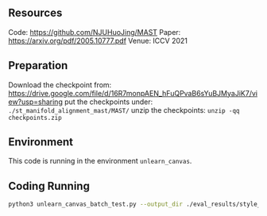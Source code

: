 ## Resources

Code: https://github.com/NJUHuoJing/MAST
Paper: https://arxiv.org/pdf/2005.10777.pdf
Venue: ICCV 2021

## Preparation

Download the checkpoint from: https://drive.google.com/file/d/16R7monpAEN_hFuQPvaB6sYuBJMyaJiK7/view?usp=sharing
put the checkpoints under: `./st_manifold_alignment_mast/MAST/`
unzip the checkpoints: `unzip -qq checkpoints.zip`

## Environment

This code is running in the environment `unlearn_canvas`.

## Coding Running

```bash
python3 unlearn_canvas_batch_test.py --output_dir ./eval_results/style_transfer/mast/style60/ --image_dir PATH_TO_DATASET_DIR
```